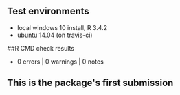 ## Test environments
* local windows 10 install, R 3.4.2
* ubuntu 14.04 (on travis-ci)

##R CMD check results
* 0 errors | 0 warnings | 0 notes

## This is the package's first submission